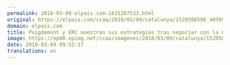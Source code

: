 ```yaml
---
permalink: 2018-03-09-elpais.com-1615287533.html
original: https://elpais.com/ccaa/2018/03/09/catalunya/1520586586_403998.html#?ref=rss&format=simple&link=link
domain: elpais.com
title: Puigdemont y ERC muestran sus estrategias tras negociar con la CUP la investidura
image: https://ep00.epimg.net/ccaa/imagenes/2018/03/09/catalunya/1520586586_403998_1520586941_rrss_normal.jpg
date: 2018-03-09 09:52:17
translations: en
---
```


